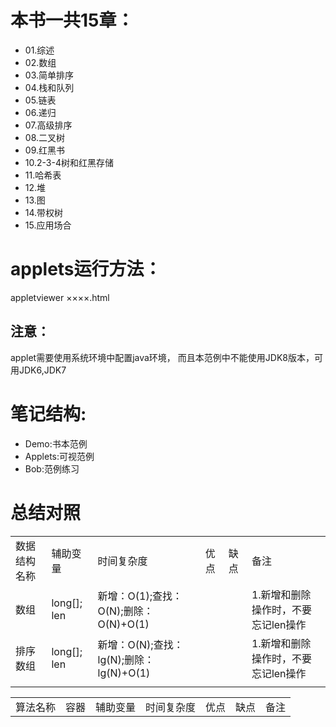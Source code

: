 #  本书一共15章：

* 01.综述
* 02.数组
* 03.简单排序
* 04.栈和队列
* 05.链表
* 06.递归
* 07.高级排序
* 08.二叉树
* 09.红黑书
* 10.2-3-4树和红黑存储
* 11.哈希表
* 12.堆
* 13.图
* 14.带权树
* 15.应用场合


#  applets运行方法：
appletviewer ××××.html

## 注意：
applet需要使用系统环境中配置java环境，
而且本范例中不能使用JDK8版本，可用JDK6,JDK7

# 笔记结构:
* Demo:书本范例
* Applets:可视范例
* Bob:范例练习

# 总结对照

<table>
<tr>
<td>数据结构名称</td>
<td>辅助变量</td>
<td>时间复杂度</td>
<td>优点</td>
<td>缺点</td>
<td>备注</td>
</tr>
<tr>
<td>数组</td>
<td>long[]; len</td>
<td>新增：O(1);查找：O(N);删除：O(N)+O(1)</td>
<td></td>
<td></td>
<td>1.新增和删除操作时，不要忘记len操作</td>
</tr>
<tr>
<td>排序数组</td>
<td>long[]; len</td>
<td>新增：O(N);查找：lg(N);删除：lg(N)+O(1)</td>
<td></td>
<td></td>
<td>1.新增和删除操作时，不要忘记len操作</td>
</tr>
<tr>
<td></td>
<td></td>
<td></td>
<td></td>
<td></td>
<td></td>
</tr>
</table>

<table>
<tr>
<td>算法名称</td>
<td>容器</td>
<td>辅助变量</td>
<td>时间复杂度</td>
<td>优点</td>
<td>缺点</td>
<td>备注</td>
</tr>
<tr></tr>
<tr></tr>
</table>


